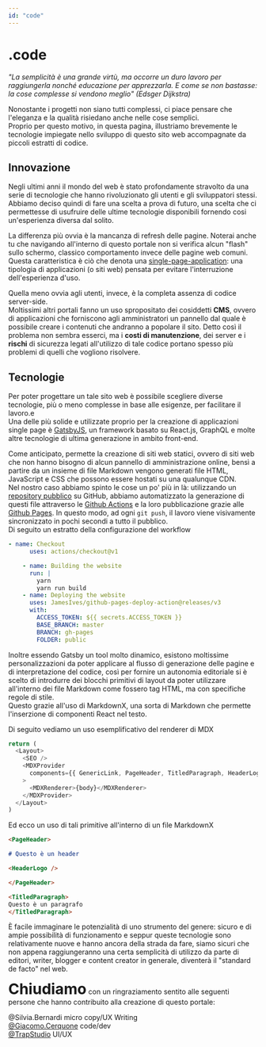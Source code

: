 ```yaml
---
id: "code"
---
```


<PageHeader>

<div>

# .code

_"La semplicità è una grande virtù, ma occorre un duro lavoro per raggiungerla nonché educazione per apprezzarla. E come se non bastasse: la cose complesse si vendono meglio" (Edsger Dijkstra)_

</div>

<HeaderLogo />

</PageHeader>

Nonostante i progetti non siano tutti complessi, ci piace pensare che l'eleganza e la qualità risiedano anche nelle cose semplici.<br/>
Proprio per questo motivo, in questa pagina, illustriamo brevemente le tecnologie impiegate nello sviluppo di questo sito web accompagnate da piccoli estratti di codice.

## Innovazione

Negli ultimi anni il mondo del web è stato profondamente stravolto da una serie di tecnologie che hanno rivoluzionato gli utenti e gli sviluppatori stessi.<br />
Abbiamo deciso quindi di fare una scelta a prova di futuro, una scelta che ci permettesse di usufruire delle ultime tecnologie disponibili fornendo cosi un'esperienza diversa dal solito.

La differenza più ovvia è la mancanza di refresh delle pagine. Noterai anche tu che navigando all'interno di questo portale non si verifica alcun "flash" sullo schermo, classico comportamento invece delle pagine web comuni. Questa caratteristica è ciò che denota una [single-page-application](https://it.wikipedia.org/wiki/Single-page_application): una tipologia di applicazioni (o siti web) pensata per evitare l'interruzione dell'esperienza d'uso.

Quella meno ovvia agli utenti, invece, è la completa assenza di codice server-side.<br/>
Moltissimi altri portali fanno un uso spropositato dei cosiddetti **CMS**, ovvero di applicazioni che forniscono agli amministratori un pannello dal quale è possibile creare i contenuti che andranno a popolare il sito. Detto così il problema non sembra esserci, ma i **costi di manutenzione**, dei server e i **rischi** di sicurezza legati all'utilizzo di tale codice portano spesso più problemi di quelli che vogliono risolvere.

## Tecnologie

Per poter progettare un tale sito web è possibile scegliere diverse tecnologie, più o meno complesse in base alle esigenze, per facilitare il lavoro.e<br/>
Una delle più solide e utilizzate proprio per la creazione di applicazioni single page è [GatsbyJS](https://www.gatsbyjs.org/), un framework basato su React.js, GraphQL e molte altre tecnologie di ultima generazione in ambito front-end.

Come anticipato, permette la creazione di siti web statici, ovvero di siti web che non hanno bisogno di alcun pannello di amministrazione online, bensì a partire da un insieme di file Markdown vengono generati file HTML, JavaScript e CSS che possono essere hostati su una qualunque CDN.<br />
Nel nostro caso abbiamo spinto le cose un po' più in là: utilizzando un [repository pubblico](https://github.com/Hum-innovation-team/website) su GitHub, abbiamo automatizzato la generazione di questi file attraverso le [Github Actions](https://github.com/features/actions) e la loro pubblicazione grazie alle [Github Pages](https://pages.github.com/).
In questo modo, ad ogni `git push`, il lavoro viene visivamente sincronizzato in pochi secondi a tutto il pubblico.<br />
Di seguito un estratto della configurazione del workflow

```yml
- name: Checkout
      uses: actions/checkout@v1

    - name: Building the website
      run: |
        yarn
        yarn run build
    - name: Deploying the website
      uses: JamesIves/github-pages-deploy-action@releases/v3
      with:
        ACCESS_TOKEN: ${{ secrets.ACCESS_TOKEN }}
        BASE_BRANCH: master
        BRANCH: gh-pages
        FOLDER: public
```

Inoltre essendo Gatsby un tool molto dinamico, esistono moltissime personalizzazioni da poter applicare al flusso di generazione delle pagine e di interpretazione del codice, così per fornire un autonomia editoriale si è scelto di introdurre dei blocchi primitivi di layout da poter utilizzare all'interno dei file Markdown come fossero tag HTML, ma con specifiche regole di stile.<br/>
Questo grazie all'uso di MarkdownX, una sorta di Markdown che permette l'inserzione di componenti React nel testo.

Di seguito vediamo un uso esemplificativo del renderer di MDX

```javascript
return (
  <Layout>
    <SEO />
    <MDXProvider
      components={{ GenericLink, PageHeader, TitledParagraph, HeaderLogo }}
    >
      <MDXRenderer>{body}</MDXRenderer>
    </MDXProvider>
  </Layout>
)
```

Ed ecco un uso di tali primitive all'interno di un file MarkdownX

```md
<PageHeader>

# Questo è un header

<HeaderLogo />

</PageHeader>

<TitledParagraph>
Questo è un paragrafo
</TitledParagraph>
```

È facile immaginare le potenzialità di uno strumento del genere: sicuro e di ampie possibilità di funzionamento e seppur queste tecnologie sono relativamente nuove e hanno ancora della strada da fare, siamo sicuri che non appena raggiungeranno una certa semplicità di utilizzo da parte di editori, writer, blogger e content creator in generale, diventerà il "standard de facto" nel web.

<p><span style="font-size: 30px; font-weight: bold;">Chiudiamo</span> con un ringraziamento sentito alle seguenti persone che hanno contribuito alla creazione di questo portale:</p>

@Silvia.Bernardi micro copy/UX Writing<br/>
[@Giacomo.Cerquone](https://giacomocerquone.com/) code/dev<br/>
[@TrapStudio](https://www.trapstudio.it/) UI/UX<br/>
